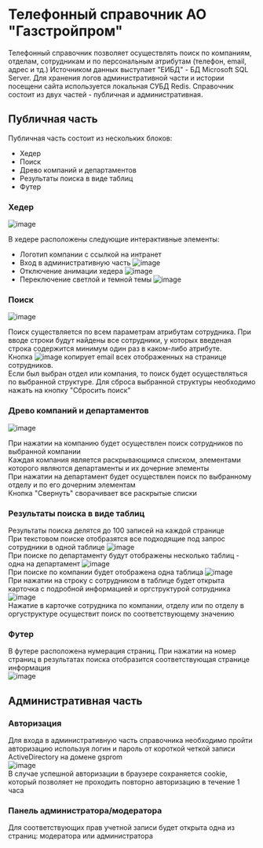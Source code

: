 # Телефонный справочник АО "Газстройпром"

Телефонный справочник позволяет осуществлять поиск по компаниям, отделам, сотрудникам и по персональным атрибутам (телефон, email, адрес и тд.)
Источником данных выступает "ЕИБД" - БД Microsoft SQL Server.
Для хранения логов административной части и истории посещени сайта используется локальная СУБД Redis.
Справочник состоит из двух частей - публичная и административная.


## Публичная часть
Публичная часть состоит из нескольких блоков:
- Хедер
- Поиск
- Древо компаний и департаментов
- Результаты поиска в виде таблиц
- Футер

### Хедер
![image](https://github.com/korpovmoxem/gsp_phonebook/assets/105490028/c44c0165-a5bc-4673-bf3b-8a5953cc0b30)

В хедере расположены следующие интерактивные элементы:
* Логотип компании с ссылкой на интранет
* Вход в административную часть ![image](https://github.com/korpovmoxem/gsp_phonebook/assets/105490028/5ac1ef13-d63c-4b5f-b94e-01b2535d0585)
* Отключение анимации хедера ![image](https://github.com/korpovmoxem/gsp_phonebook/assets/105490028/ffe9d8d0-5011-4e78-8e9d-99f7602bb224)
* Переключение светлой и темной темы ![image](https://github.com/korpovmoxem/gsp_phonebook/assets/105490028/ababcf92-2d59-453c-aa9b-f46ff8edc73a)

### Поиск
![image](https://github.com/korpovmoxem/gsp_phonebook/assets/105490028/be8b4835-dab9-4ed7-bb49-fc629742c33f)

Поиск существляется по всем параметрам атрибутам сотрудника. При вводе строки будут найдены все сотрудники, у которых введеная строка содержится минимум один раз в каком-либо атрибуте.<br>
Кнопка ![image](https://github.com/korpovmoxem/gsp_phonebook/assets/105490028/6a370a16-47aa-457c-aaa7-7cf60b2f6a1e) копирует email всех отображенных на странице сотрудников.<br>
Если был выбран отдел или компания, то поиск будет осуществляться по выбранной структуре. Для сброса выбранной структуры необходимо нажать на кнопку "Сбросить поиск"

### Древо компаний и департаментов
![image](https://github.com/korpovmoxem/gsp_phonebook/assets/105490028/539afd96-b773-42c7-a7f4-b4b5a4862ad0)

При нажатии на компанию будет осуществлен поиск сотрудников по выбранной компании<br>
Каждая компания является раскрывающимся списком, элементами которого являются департаменты и их дочерние элементы<br>
При нажатии на департамент будет осуществлен поиск по выбранному отделу и по его дочерним элементам<br>
Кнопка "Свернуть" сворачивает все раскрытые списки<br>

### Результаты поиска в виде таблиц
Результаты поиска делятся до 100 записей на каждой странице<br>
При текстовом поиске отобразятся все подходящие под запрос сотрудники в одной таблице ![image](https://github.com/korpovmoxem/gsp_phonebook/assets/105490028/a3c68079-0ea7-4d6c-a18b-906f74e7fd76)<br>
При поиске по департаменту будут отображены несколько таблиц - одна на департамент ![image](https://github.com/korpovmoxem/gsp_phonebook/assets/105490028/6979502d-417e-41fe-b3e0-2bf427591ea9)<br>
При поиске по компании будет отображена одна таблица ![image](https://github.com/korpovmoxem/gsp_phonebook/assets/105490028/7dcf3471-d399-4b56-916a-8a29428aafe2)<br>
При нажатии на строку с сотрудником в таблице будет открыта карточка с подробной информацией и оргструктурой сотрудника<br>![image](https://github.com/korpovmoxem/gsp_phonebook/assets/105490028/76b8115b-020e-4cee-b664-8e01c7b84cc3)<br>
Нажатие в карточке сотрудника по компании, отделу или по отделу в оргуструктуре осуществит поиск по соответствующему значению


### Футер
В футере расположена нумерация страниц. При нажатии на номер страниц в результатах поиска отобразится соответствующая странице информация<br>
![image](https://github.com/korpovmoxem/gsp_phonebook/assets/105490028/c2f76a17-f1d1-42b5-a647-16e470b864d7)

## Административная часть

### Авторизация
Для входа в административную часть справочника необходимо пройти авторизацию используя логин и пароль от короткой четкой записи ActiveDirectory на домене gsprom<br>
![image](https://github.com/korpovmoxem/gsp_phonebook/assets/105490028/94693143-efae-42d0-9cd8-dc4f62541d66)<br>
В случае успешной авторизации в браузере сохраняется cookie, который позволяет не проходить повторно авторизацию в течение 1 часа

### Панель администратора/модератора
Для соответствующих прав учетной записи будет открыта одна из страниц: модератора или администратора<br>





